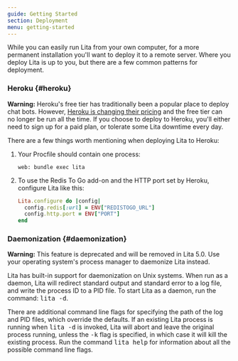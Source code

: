 ```yaml
---
guide: Getting Started
section: Deployment
menu: getting-started
---
```


While you can easily run Lita from your own computer, for a more permanent installation you'll want to deploy it to a remote server. Where you deploy Lita is up to you, but there are a few common patterns for deployment.

### Heroku {#heroku}

<div class="alert alert-danger">
  <strong>Warning:</strong>
  Heroku's free tier has traditionally been a popular place to deploy chat bots. However, <a href="https://blog.heroku.com/archives/2015/5/7/new-dyno-types-public-beta">Heroku is changing their pricing</a> and the free tier can no longer be run all the time. If you choose to deploy to Heroku, you'll either need to sign up for a paid plan, or tolerate some Lita downtime every day.
</div>

There are a few things worth mentioning when deploying Lita to Heroku:

1.  Your Procfile should contain one process:

    ~~~
    web: bundle exec lita
    ~~~

1.  To use the Redis To Go add-on and the HTTP port set by Heroku, configure Lita like this:

    ~~~ ruby
    Lita.configure do |config|
      config.redis[:url] = ENV["REDISTOGO_URL"]
      config.http.port = ENV["PORT"]
    end
    ~~~

### Daemonization {#daemonization}

<div class="alert alert-danger">
  <strong>Warning:</strong>
  This feature is deprecated and will be removed in Lita 5.0. Use your operating system's process manager to daemonize Lita instead.
</div>

Lita has built-in support for daemonization on Unix systems. When run as a daemon, Lita will redirect standard output and standard error to a log file, and write the process ID to a PID file. To start Lita as a daemon, run the command: <kbd>lita -d</kbd>.

There are additional command line flags for specifying the path of the log and PID files, which override the defaults. If an existing Lita process is running when <kbd>lita -d</kbd> is invoked, Lita will abort and leave the original process running, unless the <kbd>-k</kbd> flag is specified, in which case it will kill the existing process. Run the command <kbd>lita help</kbd> for information about all the possible command line flags.

